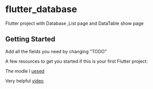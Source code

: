 # flutter_database
Flutter project with Database ,List page and DataTable show page 

## Getting Started
Add all the fields you need by changing "TODO"

A few resources to get you started if this is your first Flutter project:

The modle I [uesed](https://www.youtube.com/watch?v=VXUgt-Z4Rhc&ab_channel=webfun)

Very helpful [video]( https://www.youtube.com/watch?v=UpKrhZ0Hppk&t=1366s&ab_channel=JohannesMilke)
